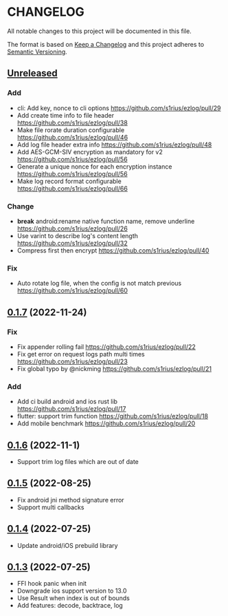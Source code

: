 # CHANGELOG

All notable changes to this project will be documented in this file.

The format is based on [Keep a Changelog](http://keepachangelog.com/en/1.0.0/)
and this project adheres to [Semantic Versioning](http://semver.org/spec/v2.0.0.html).

## [Unreleased]

### Add
- cli: Add key, nonce to cli options https://github.com/s1rius/ezlog/pull/29
- Add create time info to file header https://github.com/s1rius/ezlog/pull/38
- Make file rorate duration configurable https://github.com/s1rius/ezlog/pull/46
- Add log file header extra info https://github.com/s1rius/ezlog/pull/48
- Add AES-GCM-SIV encryption as mandatory for v2 https://github.com/s1rius/ezlog/pull/56
- Generate a unique nonce for each encryption instance https://github.com/s1rius/ezlog/pull/56
- Make log record format configurable https://github.com/s1rius/ezlog/pull/66

### Change
- **break** android:rename native function name, remove underline https://github.com/s1rius/ezlog/pull/26
- Use varint to describe log's content length https://github.com/s1rius/ezlog/pull/32
- Compress first then encrypt https://github.com/s1rius/ezlog/pull/40

### Fix
- Auto rotate log file, when the config is not match previous https://github.com/s1rius/ezlog/pull/60

## [0.1.7] (2022-11-24)

### Fix
- Fix appender rolling fail https://github.com/s1rius/ezlog/pull/22
- Fix get error on request logs path multi times https://github.com/s1rius/ezlog/pull/23
- Fix global typo by @nickming https://github.com/s1rius/ezlog/pull/21

### Add
- Add ci build android and ios rust lib https://github.com/s1rius/ezlog/pull/17
- flutter: support trim function https://github.com/s1rius/ezlog/pull/18
- Add mobile benchmark https://github.com/s1rius/ezlog/pull/20

## [0.1.6] (2022-11-1)
- Support trim log files which are out of date 

## [0.1.5] (2022-08-25)

- Fix android jni method signature error
- Support multi callbacks

## [0.1.4] (2022-07-25)

- Update android/iOS prebuild library

## [0.1.3] (2022-07-25)

- FFI hook panic when init
- Downgrade ios support version to 13.0
- Use Result when index is out of bounds
- Add features: decode, backtrace, log

[Unreleased]: https://github.com/s1rius/ezlog/compare/0.1.7...HEAD
[0.1.7]: https://github.com/s1rius/ezlog/compare/0.1.6...0.1.7
[0.1.6]: https://github.com/s1rius/ezlog/compare/0.1.5...0.1.6
[0.1.5]: https://github.com/s1rius/ezlog/compare/0.1.4...0.1.5
[0.1.4]: https://github.com/s1rius/ezlog/compare/0.1.3...0.1.4
[0.1.3]: https://github.com/s1rius/ezlog/compare/0.1.2...0.1.3

